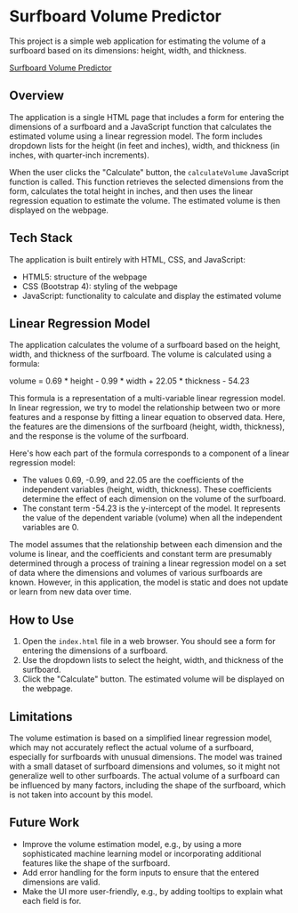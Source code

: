 # Surfboard Volume Predictor

This project is a simple web application for estimating the volume of a surfboard based on its dimensions: height, width, and thickness.

[Surfboard Volume Predictor](https://localastronaut.github.io/Surfboard-Volume-Calculator/)



## Overview

The application is a single HTML page that includes a form for entering the dimensions of a surfboard and a JavaScript function that calculates the estimated volume using a linear regression model. The form includes dropdown lists for the height (in feet and inches), width, and thickness (in inches, with quarter-inch increments).

When the user clicks the "Calculate" button, the `calculateVolume` JavaScript function is called. This function retrieves the selected dimensions from the form, calculates the total height in inches, and then uses the linear regression equation to estimate the volume. The estimated volume is then displayed on the webpage.

## Tech Stack

The application is built entirely with HTML, CSS, and JavaScript:

- HTML5: structure of the webpage
- CSS (Bootstrap 4): styling of the webpage
- JavaScript: functionality to calculate and display the estimated volume

## Linear Regression Model

The application calculates the volume of a surfboard based on the height, width, and thickness of the surfboard. The volume is calculated using a formula:

volume = 0.69 * height - 0.99 * width + 22.05 * thickness - 54.23

This formula is a representation of a multi-variable linear regression model. In linear regression, we try to model the relationship between two or more features and a response by fitting a linear equation to observed data. Here, the features are the dimensions of the surfboard (height, width, thickness), and the response is the volume of the surfboard.

Here's how each part of the formula corresponds to a component of a linear regression model:

- The values 0.69, -0.99, and 22.05 are the coefficients of the independent variables (height, width, thickness). These coefficients determine the effect of each dimension on the volume of the surfboard.
- The constant term -54.23 is the y-intercept of the model. It represents the value of the dependent variable (volume) when all the independent variables are 0.

The model assumes that the relationship between each dimension and the volume is linear, and the coefficients and constant term are presumably determined through a process of training a linear regression model on a set of data where the dimensions and volumes of various surfboards are known. However, in this application, the model is static and does not update or learn from new data over time.



## How to Use

1. Open the `index.html` file in a web browser. You should see a form for entering the dimensions of a surfboard.
2. Use the dropdown lists to select the height, width, and thickness of the surfboard.
3. Click the "Calculate" button. The estimated volume will be displayed on the webpage.

## Limitations

The volume estimation is based on a simplified linear regression model, which may not accurately reflect the actual volume of a surfboard, especially for surfboards with unusual dimensions. The model was trained with a small dataset of surfboard dimensions and volumes, so it might not generalize well to other surfboards. The actual volume of a surfboard can be influenced by many factors, including the shape of the surfboard, which is not taken into account by this model.

## Future Work

- Improve the volume estimation model, e.g., by using a more sophisticated machine learning model or incorporating additional features like the shape of the surfboard.
- Add error handling for the form inputs to ensure that the entered dimensions are valid.
- Make the UI more user-friendly, e.g., by adding tooltips to explain what each field is for.
